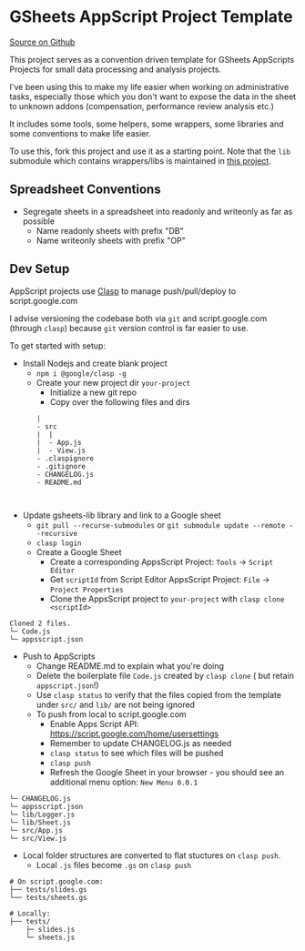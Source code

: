 # GSheets AppScript Project Template

[Source on Github](https://github.com/kaiwren/gsheets-template)

This project serves as a convention driven template for GSheets AppScripts Projects for small data processing and analysis projects.

I've been using this to make my life easier when working on administrative tasks, especially those which you don't want to expose the data in the sheet to unknown addons (compensation, performance review analysis etc.)

It includes some tools, some helpers, some wrappers, some libraries and some conventions to make life easier.

To use this, fork this project and use it as a starting point. Note that the `lib` submodule which contains wrappers/libs is maintained in [this project](https://github.com/kaiwren/gsheets-lib).

## Spreadsheet Conventions

* Segregate sheets in a spreadsheet into readonly and writeonly as far as possible 
  * Name readonly sheets with prefix "DB"
  * Name writeonly sheets with prefix "OP"

## Dev Setup

AppScript projects use [Clasp](https://codelabs.developers.google.com/codelabs/clasp/#0) to manage push/pull/deploy to script.google.com

I advise versioning the codebase both via `git` and script.google.com (through `clasp`) because `git` version control is far easier to use. 

To get started with setup:

* Install Nodejs and create blank project
  * `npm i @google/clasp -g`
  * Create your new project dir `your-project`
    * Initialize a new git repo
    * Copy over the following files and dirs
    ```
    |
    - src
    |  |
    |  - App.js
    |  - View.js
    - .claspignore
    - .gitignore
    - CHANGELOG.js
    - README.md
  ```
    
* Update gsheets-lib library and link to a Google sheet
  * `git pull --recurse-submodules` or `git submodule update --remote --recursive`
  * `clasp login`
  * Create a Google Sheet
    * Create a corresponding AppsScript Project: `Tools` -> `Script Editor`
    * Get `scriptId` from Script Editor AppsScript Project: `File` -> `Project Properties` 
    * Clone the AppsScript project to `your-project` with `clasp clone <scriptId>`
```
Cloned 2 files.
└─ Code.js
└─ appsscript.json
```        

* Push to AppScripts
  * Change README.md to explain what you're doing
  * Delete the boilerplate file `Code.js` created by `clasp clone` ( but retain `appscript.json`!)
  * Use `clasp status` to verify that the files copied from the template under `src/` and `lib/` are not being ignored
  * To push from local to script.google.com
    * Enable Apps Script API: https://script.google.com/home/usersettings
    * Remember to update CHANGELOG.js as needed
    * `clasp status` to see which files will be pushed
    * `clasp push`
    * Refresh the Google Sheet in your browser - you should see an additional menu option: `New Menu 0.0.1`
```
└─ CHANGELOG.js
└─ appsscript.json
└─ lib/Logger.js
└─ lib/Sheet.js
└─ src/App.js
└─ src/View.js
```

* Local folder structures are converted to flat stuctures on `clasp push`.
  * Local `.js` files become `.gs` on `clasp push`

```
# On script.google.com:
├── tests/slides.gs
└── tests/sheets.gs

# Locally:
├── tests/
    ├─ slides.js
    └─ sheets.js
```
